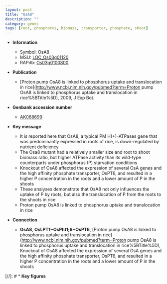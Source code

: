 ```yaml
---
layout: post
title: "OsA8"
description: ""
category: genes
tags: [root, phosphorus, biomass, transporter, phosphate, shoot]
---
```


* **Information**  
    + Symbol: OsA8  
    + MSU: [LOC_Os03g01120](http://rice.plantbiology.msu.edu/cgi-bin/ORF_infopage.cgi?orf=LOC_Os03g01120)  
    + RAPdb: [Os03g0100800](http://rapdb.dna.affrc.go.jp/viewer/gbrowse_details/irgsp1?name=Os03g0100800)  

* **Publication**  
    + [Proton pump OsA8 is linked to phosphorus uptake and translocation in rice](http://www.ncbi.nlm.nih.gov/pubmed?term=Proton pump OsA8 is linked to phosphorus uptake and translocation in rice%5BTitle%5D), 2009, J Exp Bot.

* **Genbank accession number**  
    + [AK068699](http://www.ncbi.nlm.nih.gov/nuccore/AK068699)

* **Key message**  
    + It is reported here that OsA8, a typical PM H(+)-ATPases gene that was predominantly expressed in roots of rice, is down-regulated by nutrient deficiency
    + The Osa8 mutant had a relatively smaller size and root to shoot biomass ratio, but higher ATPase activity than its wild-type counterparts under phosphorus (P) starvation conditions
    + Knockout of OsA8 affected the expression of several OsA genes and the high affinity phosphate transporter, OsPT6, and resulted in a higher P concentration in the roots and a lower amount of P in the shoots
    + These analyses demonstrate that OsA8 not only influences the uptake of P by roots, but also the translocation of P from the roots to the shoots in rice
    + Proton pump OsA8 is linked to phosphorus uptake and translocation in rice

* **Connection**  
    + __OsA8__, __OsLPT1~OsPht1;6~OsPT6__, [Proton pump OsA8 is linked to phosphorus uptake and translocation in rice](http://www.ncbi.nlm.nih.gov/pubmed?term=Proton pump OsA8 is linked to phosphorus uptake and translocation in rice%5BTitle%5D), Knockout of OsA8 affected the expression of several OsA genes and the high affinity phosphate transporter, OsPT6, and resulted in a higher P concentration in the roots and a lower amount of P in the shoots

[//]: # * **Key figures**  



